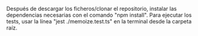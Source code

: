 Después de descargar los ficheros/clonar el repositorio, instalar las dependencias necesarias con el comando "npm install".
Para ejecutar los tests, usar la línea "jest ./memoize.test.ts" en la terminal desde la carpeta raíz.
